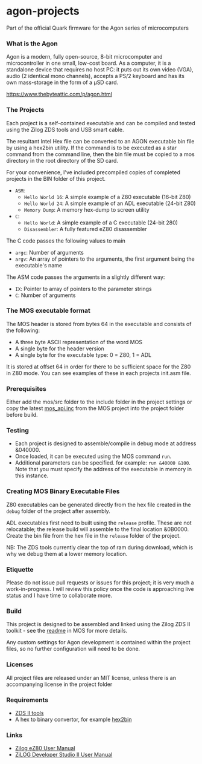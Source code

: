 # agon-projects

Part of the official Quark firmware for the Agon series of microcomputers

### What is the Agon

Agon is a modern, fully open-source, 8-bit microcomputer and microcontroller in one small, low-cost board. As a computer, it is a standalone device that requires no host PC: it puts out its own video (VGA), audio (2 identical mono channels), accepts a PS/2 keyboard and has its own mass-storage in the form of a µSD card.

https://www.thebyteattic.com/p/agon.html

### The Projects

Each project is a self-contained executable and can be compiled and tested using the Zilog ZDS tools and USB smart cable.

The resultant Intel Hex file can be converted to an AGON executable bin file by using a hex2bin utility. If the command is to be executed as a star command from the command line, then the bin file must be copied to a mos directory in the root directory of the SD card.

For your convenience, I've included precompiled copies of completed projects in the BIN folder of this project.

- `ASM`:
	- `Hello World 16`: A simple example of a Z80 executable (16-bit Z80)
	- `Hello World 24`: A simple example of an ADL executable (24-bit Z80)
	- `Memory Dump`: A memory hex-dump to screen utility 
- `C`:
	- `Hello World`: A simple example of a C executable (24-bit 280)
	- `Disassembler`: A fully featured eZ80 disassembler

The C code passes the following values to main

- `argc`: Number of arguments
- `argv`: An array of pointers to the arguments, the first argument being the executable's name

The ASM code passes the arguments in a slightly different way:

- `IX`: Pointer to array of pointers to the parameter strings
- `C`: Number of arguments

### The MOS executable format

The MOS header is stored from bytes 64 in the executable and consists of the following:

- A three byte ASCII representation of the word MOS
- A single byte for the header version
- A single byte for the executable type: 0 = Z80, 1 = ADL

It is stored at offset 64 in order for there to be sufficient space for the Z80 in Z80 mode. You can see examples of these in each projects init.asm file.

### Prerequisites

Either add the mos/src folder to the include folder in the project settings or copy the latest [mos_api.inc](https://github.com/breakintoprogram/agon-mos/blob/main/src/mos_api.inc) from the MOS project into the project folder before build.

### Testing

- Each project is designed to assemble/compile in debug mode at address &040000.
- Once loaded, it can be executed using the MOS command `run`.
- Additional parameters can be specified. for example: `run &40000 &100`. Note that you must specify the address of the executable in memory in this instance.	

### Creating MOS Binary Executable Files

Z80 executables can be generated directly from the hex file created in the `debug` folder of the project after assembly.

ADL executables first need to built using the `release` profile. These are not relocatable; the release build will assemble to the final location &0B0000. Create the bin file from the hex file in the `release` folder of the project. 

NB: The ZDS tools currently clear the top of ram during download, which is why we debug them at a lower memory location.

### Etiquette

Please do not issue pull requests or issues for this project; it is very much a work-in-progress.
I will review this policy once the code is approaching live status and I have time to collaborate more.

### Build

This project is designed to be assembled and linked using the Zilog ZDS II toolkit - see the [readme](https://github.com/breakintoprogram/agon-mos/blob/main/README.md#build) in MOS for more details.

Any custom settings for Agon development is contained within the project files, so no further configuration will need to be done.

### Licenses

All project files are released under an MIT license, unless there is an accompanying license in the project folder

### Requirements

- [ZDS II tools](https://zilog.com/index.php?option=com_zcm&task=view&soft_id=38&Itemid=74)
- A hex to binary convertor, for example [hex2bin](https://hex2bin.sourceforge.net)

### Links

- [Zilog eZ80 User Manual](http://www.zilog.com/docs/um0077.pdf)
- [ZiLOG Developer Studio II User Manual](http://www.zilog.com/docs/devtools/um0144.pdf)